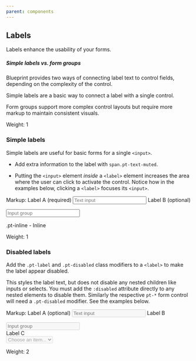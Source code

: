 ```yaml
---
parent: components
---
```


## Labels

Labels enhance the usability of your forms.

<div class="pt-callout pt-intent-success pt-icon-comparison">
<h5>Simple labels vs. form groups</h5>
<p>Blueprint provides two ways of connecting label text to control fields, depending on the complexity of the control.</p>
<p>Simple labels are a basic way to connect a label with a single control.</p>
<p>Form groups support more complex control layouts but require more markup to maintain consistent visuals.</p>
</div>

Weight: 1

### Simple labels

Simple labels are useful for basic forms for a single `<input>`.

- Add extra information to the label with `span.pt-text-muted`.

- Putting the `<input>` element _inside_ a `<label>` element increases the area where the user
can click to activate the control. Notice how in the examples below, clicking a `<label>` focuses its `<input>`.

Markup:
<label class="pt-label {{.modifier}}">
Label A
<span class="pt-text-muted">(required)</span>
<input class="pt-input" style="width: 200px;" type="text" placeholder="Text input" dir="auto" />
</label>
<label class="pt-label {{.modifier}}">
Label B
<span class="pt-text-muted">(optional)</span>
<div class="pt-input-group">
<span class="pt-icon pt-icon-calendar"></span>
<input class="pt-input" style="width: 200px;" type="text" placeholder="Input group" dir="auto" />
</div>
</label>

.pt-inline - Inline

Weight: 1

### Disabled labels

Add the `.pt-label` and `.pt-disabled` class modifiers to a `<label>` to make the label appear
disabled.

This styles the label text, but does not disable any nested children like inputs or selects. You
must add the `:disabled` attribute directly to any nested elements to disable them. Similarly the respective
`pt-*` form control will need a `.pt-disabled` modifier. See the examples below.

Markup:
<label class="pt-label pt-disabled">
Label A
<span class="pt-text-muted">(optional)</span>
<input disabled class="pt-input" style="width: 200px;" type="text" placeholder="Text input" dir="auto" />
</label>
<label class="pt-label pt-disabled">
Label B
<div class="pt-input-group pt-disabled">
<span class="pt-icon pt-icon-calendar"></span>
<input disabled class="pt-input" style="width: 200px;" type="text" placeholder="Input group" dir="auto" />
</div>
</label>
<label class="pt-label pt-disabled">
Label C
<div class="pt-select pt-disabled">
<select disabled>
<option selected>Choose an item...</option>
<option value="1">One</option>
</select>
</div>
</label>

Weight: 2
